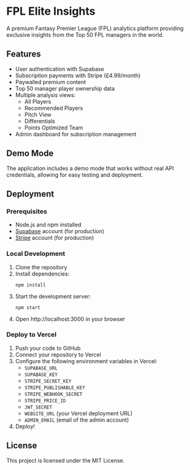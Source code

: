 # FPL Elite Insights

A premium Fantasy Premier League (FPL) analytics platform providing exclusive insights from the Top 50 FPL managers in the world.

## Features

- User authentication with Supabase
- Subscription payments with Stripe (£4.99/month)
- Paywalled premium content
- Top 50 manager player ownership data
- Multiple analysis views:
  - All Players
  - Recommended Players
  - Pitch View
  - Differentials
  - Points Optimized Team
- Admin dashboard for subscription management

## Demo Mode

The application includes a demo mode that works without real API credentials, allowing for easy testing and deployment.

## Deployment

### Prerequisites
- Node.js and npm installed
- [Supabase](https://supabase.io) account (for production)
- [Stripe](https://stripe.com) account (for production)

### Local Development
1. Clone the repository
2. Install dependencies:
   ```
   npm install
   ```
3. Start the development server:
   ```
   npm start
   ```
4. Open http://localhost:3000 in your browser

### Deploy to Vercel
1. Push your code to GitHub
2. Connect your repository to Vercel
3. Configure the following environment variables in Vercel:
   - `SUPABASE_URL`
   - `SUPABASE_KEY`
   - `STRIPE_SECRET_KEY`
   - `STRIPE_PUBLISHABLE_KEY`
   - `STRIPE_WEBHOOK_SECRET`
   - `STRIPE_PRICE_ID`
   - `JWT_SECRET`
   - `WEBSITE_URL` (your Vercel deployment URL)
   - `ADMIN_EMAIL` (email of the admin account)
4. Deploy!

## License

This project is licensed under the MIT License. 